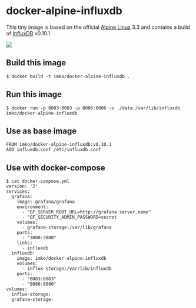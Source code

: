 # docker-alpine-influxdb

This tiny image is based on the official [Alpine Linux](http://www.alpinelinux.org) 3.3 and contains a build of [InfluxDB](https://influxdata.com) v0.10.1.

[![](https://badge.imagelayers.io/imko/docker-alpine-influxdb:latest.svg)](https://imagelayers.io/?images=imko/docker-alpine-influxdb:latest)

## Build this image

    $ docker build -t imko/docker-alpine-influxdb .

## Run this image

    $ docker run -p 8083:8083 -p 8086:8086 -v ./data:/var/lib/influxdb imko/docker-alpine-influxdb

## Use as base image

    FROM imko/docker-alpine-influxdb:v0.10.1
    ADD influxdb.conf /etc/influxdb.conf

## Use with docker-compose

    $ cat docker-compose.yml
    version: '2'
    services:
      grafana:
        image: grafana/grafana
        environment:
          - "GF_SERVER_ROOT_URL=http://grafana.server.name"
          - "GF_SECURITY_ADMIN_PASSWORD=secret
        volumes:
          - grafana-storage:/var/lib/grafana
        ports:
          - "3000:3000"
        links:
          - influxdb
      influxdb:
        image: imko/docker-alpine-influxdb
        volumes:
          - influx-storage:/var/lib/influxdb
        ports:
          - "8083:8083"
          - "8086:8086"
    volumes:
      influx-storage:
      grafana-storage:
